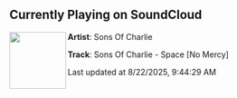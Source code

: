 ## Currently Playing on SoundCloud

[<img align="left" width="100" src="https://i1.sndcdn.com/artworks-0Ly9aivi0ZyL8tWs-uQO1Aw-t500x500.png">](https://soundcloud.com/no-mercy-label/sonsofcharlie-space)

**Artist**: Sons Of Charlie 

**Track**: Sons Of Charlie - Space [No Mercy]

Last updated at 8/22/2025, 9:44:29 AM

